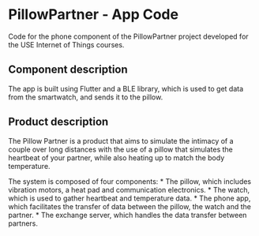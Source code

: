 # PillowPartner - App Code
Code for the phone component of the PillowPartner project developed for the USE
Internet of Things courses.

## Component description
The app is built using Flutter and a BLE library, which is used to get data from
the smartwatch, and sends it to the pillow.

## Product description
The Pillow Partner is a product that aims to simulate the intimacy of a couple
over long distances with the use of a pillow that simulates the heartbeat of
your partner, while also heating up to match the body temperature.

The system is composed of four components:
    * The pillow, which includes vibration motors, a heat pad and communication
    electronics.
    * The watch, which is used to gather heartbeat and temperature data.
    * The phone app, which facilitates the transfer of data between the pillow,
    the watch and the partner.
    * The exchange server, which handles the data transfer between partners.
